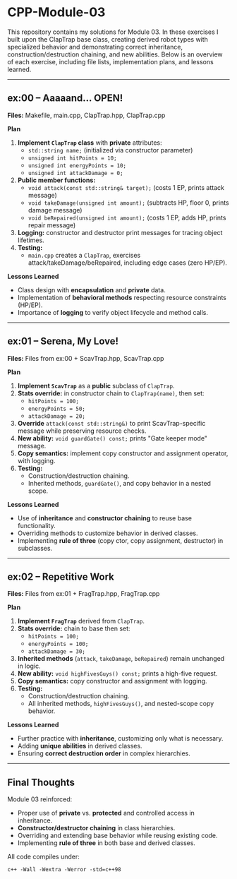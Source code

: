 # CPP-Module-03

This repository contains my solutions for Module 03. In these exercises I built upon the ClapTrap base class, creating derived robot types with specialized behavior and demonstrating correct inheritance, construction/destruction chaining, and new abilities. Below is an overview of each exercise, including file lists, implementation plans, and lessons learned.

---

## ex:00 – Aaaaand... OPEN!

**Files:** Makefile, main.cpp, ClapTrap.hpp, ClapTrap.cpp

**Plan**
1. **Implement `ClapTrap` class** with **private** attributes:
   - `std::string name;` (initialized via constructor parameter)
   - `unsigned int hitPoints = 10;`
   - `unsigned int energyPoints = 10;`
   - `unsigned int attackDamage = 0;`
2. **Public member functions:**
   - `void attack(const std::string& target);`  (costs 1 EP, prints attack message)
   - `void takeDamage(unsigned int amount);`    (subtracts HP, floor 0, prints damage message)
   - `void beRepaired(unsigned int amount);`    (costs 1 EP, adds HP, prints repair message)
3. **Logging:** constructor and destructor print messages for tracing object lifetimes.
4. **Testing:**
   - `main.cpp` creates a `ClapTrap`, exercises attack/takeDamage/beRepaired, including edge cases (zero HP/EP).

**Lessons Learned**
- Class design with **encapsulation** and **private** data.
- Implementation of **behavioral methods** respecting resource constraints (HP/EP).
- Importance of **logging** to verify object lifecycle and method calls.

---

## ex:01 – Serena, My Love!

**Files:** Files from ex:00 + ScavTrap.hpp, ScavTrap.cpp

**Plan**
1. **Implement `ScavTrap`** as a **public** subclass of `ClapTrap`.
2. **Stats override:** in constructor chain to `ClapTrap(name)`, then set:
   - `hitPoints = 100;`
   - `energyPoints = 50;`
   - `attackDamage = 20;`
3. **Override** `attack(const std::string&)` to print ScavTrap-specific message while preserving resource checks.
4. **New ability:** `void guardGate() const;` prints "Gate keeper mode" message.
5. **Copy semantics:** implement copy constructor and assignment operator, with logging.
6. **Testing:**
   - Construction/destruction chaining.
   - Inherited methods, `guardGate()`, and copy behavior in a nested scope.

**Lessons Learned**
- Use of **inheritance** and **constructor chaining** to reuse base functionality.
- Overriding methods to customize behavior in derived classes.
- Implementing **rule of three** (copy ctor, copy assignment, destructor) in subclasses.

---

## ex:02 – Repetitive Work

**Files:** Files from ex:01 + FragTrap.hpp, FragTrap.cpp

**Plan**
1. **Implement `FragTrap`** derived from `ClapTrap`.
2. **Stats override:** chain to base then set:
   - `hitPoints = 100;`
   - `energyPoints = 100;`
   - `attackDamage = 30;`
3. **Inherited methods** (`attack`, `takeDamage`, `beRepaired`) remain unchanged in logic.
4. **New ability:** `void highFivesGuys() const;` prints a high-five request.
5. **Copy semantics:** copy constructor and assignment with logging.
6. **Testing:**
   - Construction/destruction chaining.
   - All inherited methods, `highFivesGuys()`, and nested-scope copy behavior.

**Lessons Learned**
- Further practice with **inheritance**, customizing only what is necessary.
- Adding **unique abilities** in derived classes.
- Ensuring **correct destruction order** in complex hierarchies.

---

## Final Thoughts

Module 03 reinforced:

- Proper use of **private** vs. **protected** and controlled access in inheritance.
- **Constructor/destructor chaining** in class hierarchies.
- Overriding and extending base behavior while reusing existing code.
- Implementing **rule of three** in both base and derived classes.

All code compiles under:
```
c++ -Wall -Wextra -Werror -std=c++98
```

